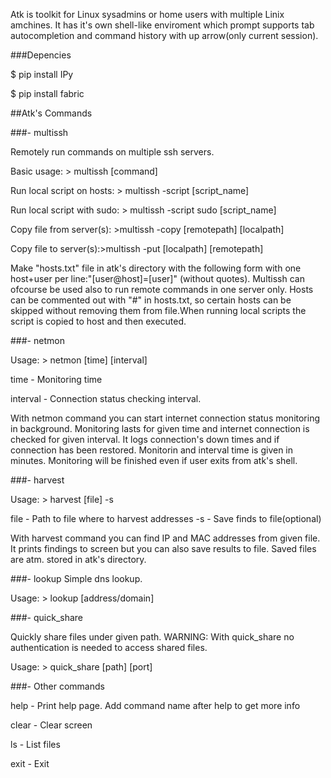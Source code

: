 Atk is toolkit for Linux sysadmins or home users with multiple Linix amchines. It has it's own shell-like enviroment which prompt supports tab autocompletion and command history with up arrow(only current session).

###Depencies

$ pip install IPy

$ pip install fabric


##Atk's Commands

###- multissh

Remotely run commands on multiple ssh servers.

Basic usage: &gt; multissh [command]

Run local script on hosts: &gt; multissh -script [script_name]

Run local script with sudo: &gt; multissh -script sudo [script_name]

Copy file from server(s): &gt;multissh -copy [remotepath] [localpath]

Copy file to server(s):&gt;multissh -put [localpath] [remotepath]

Make "hosts.txt" file in atk's directory with the following form with one host+user per line:"[user@host]=[user]" (without quotes).
Multissh can ofcourse be used also to run remote commands in one server only. Hosts can be commented out with "#" in hosts.txt, so certain hosts can be skipped without removing them from file.When running local scripts the script is copied to host and then executed. 

###- netmon

Usage: &gt; netmon [time]  [interval]

time - Monitoring time

interval - Connection status checking interval.

With netmon command you can start internet connection status monitoring in background. Monitoring lasts for given time and internet connection is checked for given interval. It logs connection's down times and if connection has been restored. Monitorin and interval time is given in minutes. Monitoring will be finished even if user exits from atk's shell.

###- harvest

Usage: &gt; harvest  [file] -s

file - Path to file where to harvest addresses
-s - Save finds to file(optional)

With harvest command you can find IP and MAC addresses from given file. It prints findings to screen but you can also save results to file. Saved files are atm. stored in atk's directory.

###- lookup
Simple dns lookup.

Usage: &gt; lookup [address/domain]

###- quick_share

Quickly share files under given path. WARNING: With quick_share no authentication is needed to access shared files.

Usage: &gt; quick_share [path] [port]


###- Other commands

help - Print help page. Add command name after help to get more info

clear - Clear screen

ls - List files

exit - Exit
